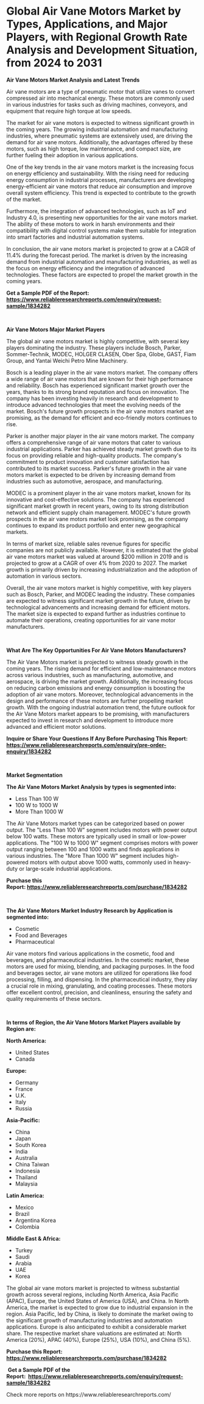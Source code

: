 <p><h1>Global Air Vane Motors Market by Types, Applications, and Major Players, with Regional Growth Rate Analysis and Development Situation, from 2024 to 2031</h1></p><p><strong>Air Vane Motors Market Analysis and Latest Trends</strong></p>
<p><p>Air vane motors are a type of pneumatic motor that utilize vanes to convert compressed air into mechanical energy. These motors are commonly used in various industries for tasks such as driving machines, conveyors, and equipment that require high torque at low speeds.</p><p>The market for air vane motors is expected to witness significant growth in the coming years. The growing industrial automation and manufacturing industries, where pneumatic systems are extensively used, are driving the demand for air vane motors. Additionally, the advantages offered by these motors, such as high torque, low maintenance, and compact size, are further fueling their adoption in various applications.</p><p>One of the key trends in the air vane motors market is the increasing focus on energy efficiency and sustainability. With the rising need for reducing energy consumption in industrial processes, manufacturers are developing energy-efficient air vane motors that reduce air consumption and improve overall system efficiency. This trend is expected to contribute to the growth of the market.</p><p>Furthermore, the integration of advanced technologies, such as IoT and Industry 4.0, is presenting new opportunities for the air vane motors market. The ability of these motors to work in harsh environments and their compatibility with digital control systems make them suitable for integration into smart factories and industrial automation systems.</p><p>In conclusion, the air vane motors market is projected to grow at a CAGR of 11.4% during the forecast period. The market is driven by the increasing demand from industrial automation and manufacturing industries, as well as the focus on energy efficiency and the integration of advanced technologies. These factors are expected to propel the market growth in the coming years.</p></p>
<p><strong>Get a Sample PDF of the Report:&nbsp; <a href="https://www.reliableresearchreports.com/enquiry/request-sample/1834282">https://www.reliableresearchreports.com/enquiry/request-sample/1834282</a></strong></p>
<p>&nbsp;</p>
<p><strong>Air Vane Motors Major Market Players</strong></p>
<p><p>The global air vane motors market is highly competitive, with several key players dominating the industry. These players include Bosch, Parker, Sommer-Technik, MODEC, HOLGER CLASEN, Ober Spa, Globe, GAST, Fiam Group, and Yantai Weichi Petro Mine Machinery.</p><p>Bosch is a leading player in the air vane motors market. The company offers a wide range of air vane motors that are known for their high performance and reliability. Bosch has experienced significant market growth over the years, thanks to its strong brand reputation and focus on innovation. The company has been investing heavily in research and development to introduce advanced technologies that meet the evolving needs of the market. Bosch's future growth prospects in the air vane motors market are promising, as the demand for efficient and eco-friendly motors continues to rise.</p><p>Parker is another major player in the air vane motors market. The company offers a comprehensive range of air vane motors that cater to various industrial applications. Parker has achieved steady market growth due to its focus on providing reliable and high-quality products. The company's commitment to product innovation and customer satisfaction has contributed to its market success. Parker's future growth in the air vane motors market is expected to be driven by increasing demand from industries such as automotive, aerospace, and manufacturing.</p><p>MODEC is a prominent player in the air vane motors market, known for its innovative and cost-effective solutions. The company has experienced significant market growth in recent years, owing to its strong distribution network and efficient supply chain management. MODEC's future growth prospects in the air vane motors market look promising, as the company continues to expand its product portfolio and enter new geographical markets.</p><p>In terms of market size, reliable sales revenue figures for specific companies are not publicly available. However, it is estimated that the global air vane motors market was valued at around $200 million in 2019 and is projected to grow at a CAGR of over 4% from 2020 to 2027. The market growth is primarily driven by increasing industrialization and the adoption of automation in various sectors.</p><p>Overall, the air vane motors market is highly competitive, with key players such as Bosch, Parker, and MODEC leading the industry. These companies are expected to witness significant market growth in the future, driven by technological advancements and increasing demand for efficient motors. The market size is expected to expand further as industries continue to automate their operations, creating opportunities for air vane motor manufacturers.</p></p>
<p>&nbsp;</p>
<p><strong>What Are The Key Opportunities For Air Vane Motors Manufacturers?</strong></p>
<p><p>The Air Vane Motors market is projected to witness steady growth in the coming years. The rising demand for efficient and low-maintenance motors across various industries, such as manufacturing, automotive, and aerospace, is driving the market growth. Additionally, the increasing focus on reducing carbon emissions and energy consumption is boosting the adoption of air vane motors. Moreover, technological advancements in the design and performance of these motors are further propelling market growth. With the ongoing industrial automation trend, the future outlook for the Air Vane Motors market appears to be promising, with manufacturers expected to invest in research and development to introduce more advanced and efficient motor solutions.</p></p>
<p><strong>Inquire or Share Your Questions If Any Before Purchasing This Report: <a href="https://www.reliableresearchreports.com/enquiry/pre-order-enquiry/1834282">https://www.reliableresearchreports.com/enquiry/pre-order-enquiry/1834282</a></strong></p>
<p>&nbsp;</p>
<p><strong>Market Segmentation</strong></p>
<p><strong>The Air Vane Motors Market Analysis by types is segmented into:</strong></p>
<p><ul><li>Less Than 100 W</li><li>100 W to 1000 W</li><li>More Than 1000 W</li></ul></p>
<p><p>The Air Vane Motors market types can be categorized based on power output. The "Less Than 100 W" segment includes motors with power output below 100 watts. These motors are typically used in small or low-power applications. The "100 W to 1000 W" segment comprises motors with power output ranging between 100 and 1000 watts and finds applications in various industries. The "More Than 1000 W" segment includes high-powered motors with output above 1000 watts, commonly used in heavy-duty or large-scale industrial applications.</p></p>
<p><strong>Purchase this Report:&nbsp;<a href="https://www.reliableresearchreports.com/purchase/1834282">https://www.reliableresearchreports.com/purchase/1834282</a></strong></p>
<p>&nbsp;</p>
<p><strong>The Air Vane Motors Market Industry Research by Application is segmented into:</strong></p>
<p><ul><li>Cosmetic</li><li>Food and Beverages</li><li>Pharmaceutical</li></ul></p>
<p><p>Air vane motors find various applications in the cosmetic, food and beverages, and pharmaceutical industries. In the cosmetic market, these motors are used for mixing, blending, and packaging purposes. In the food and beverages sector, air vane motors are utilized for operations like food processing, filling, and dispensing. In the pharmaceutical industry, they play a crucial role in mixing, granulating, and coating processes. These motors offer excellent control, precision, and cleanliness, ensuring the safety and quality requirements of these sectors.</p></p>
<p>&nbsp;</p>
<p><strong>In terms of Region, the Air Vane Motors Market Players available by Region are:</strong></p>
<p>
    <p> <strong> North America: </strong>
        <ul>
            <li>United States</li>
            <li>Canada</li>
        </ul>
        </p> 
    <p> <strong> Europe: </strong>
        <ul>
            <li>Germany</li>
            <li>France</li>
            <li>U.K.</li>
            <li>Italy</li>
            <li>Russia</li>
        </ul>
        </p> 
    <p> <strong> Asia-Pacific: </strong>
        <ul>
            <li>China</li>
            <li>Japan</li>
            <li>South Korea</li>
            <li>India</li>
            <li>Australia</li>
            <li>China Taiwan</li>
            <li>Indonesia</li>
            <li>Thailand</li>
            <li>Malaysia</li>
        </ul>
        </p> 
    <p> <strong> Latin America: </strong>
        <ul>
            <li>Mexico</li>
            <li>Brazil</li>
            <li>Argentina Korea</li>
            <li>Colombia</li>
        </ul>
        </p> 
    <p> <strong> Middle East & Africa: </strong>
        <ul>
            <li>Turkey</li>
            <li>Saudi</li>
            <li>Arabia</li>
            <li>UAE</li>
            <li>Korea</li>
        </ul>
    </p>
    </p>
<p><p>The global air vane motors market is projected to witness substantial growth across several regions, including North America, Asia Pacific (APAC), Europe, the United States of America (USA), and China. In North America, the market is expected to grow due to industrial expansion in the region. Asia Pacific, led by China, is likely to dominate the market owing to the significant growth of manufacturing industries and automation applications. Europe is also anticipated to exhibit a considerable market share. The respective market share valuations are estimated at: North America (20%), APAC (40%), Europe (25%), USA (10%), and China (5%).</p></p>
<p><strong>Purchase this Report: <a href="https://www.reliableresearchreports.com/purchase/1834282">https://www.reliableresearchreports.com/purchase/1834282</a></strong></p>
<p>&nbsp;<strong>Get a Sample PDF of the Report:&nbsp;&nbsp;<a href="https://www.reliableresearchreports.com/enquiry/request-sample/1834282">https://www.reliableresearchreports.com/enquiry/request-sample/1834282</a></strong></p>
<p><strong></strong></p>
<p>Check more reports on https://www.reliableresearchreports.com/</p>